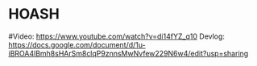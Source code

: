 # HOASH
#Video: https://www.youtube.com/watch?v=di14fYZ_q10
Devlog: https://docs.google.com/document/d/1u-iBROA4lBmh8sHArSm8clqP9znnsMwNvfew229N6w4/edit?usp=sharing

